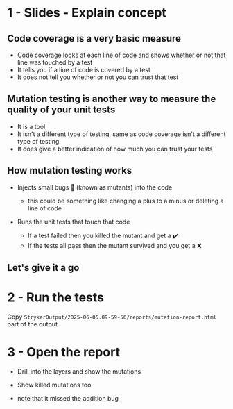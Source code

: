 # 1 - Slides - Explain concept

## Code coverage is a very basic measure

- Code coverage looks at each line of code and shows whether or not that line was touched by a test
- It tells you if a line of code is covered by a test
- It does not tell you whether or not you can trust that test

## Mutation testing is another way to measure the quality of your unit tests

- It is a tool
- It isn't a different type of testing, same as code coverage isn't a different type of testing
- It does give a better indication of how much you can trust your tests

## How mutation testing works

- Injects small bugs 👾 (known as mutants) into the code
  - this could be something like changing a plus to a minus or deleting a line of code

- Runs the unit tests that touch that code
  - If a test failed then you killed the mutant and get a ✔️
  - If the tests all pass then the mutant survived and you get a ❌

## Let's give it a go

# 2 - Run the tests

Copy `StrykerOutput/2025-06-05.09-59-56/reports/mutation-report.html` part of the output

# 3 - Open the report

- Drill into the layers and show the mutations
- Show killed mutations too

- note that it missed the addition bug
